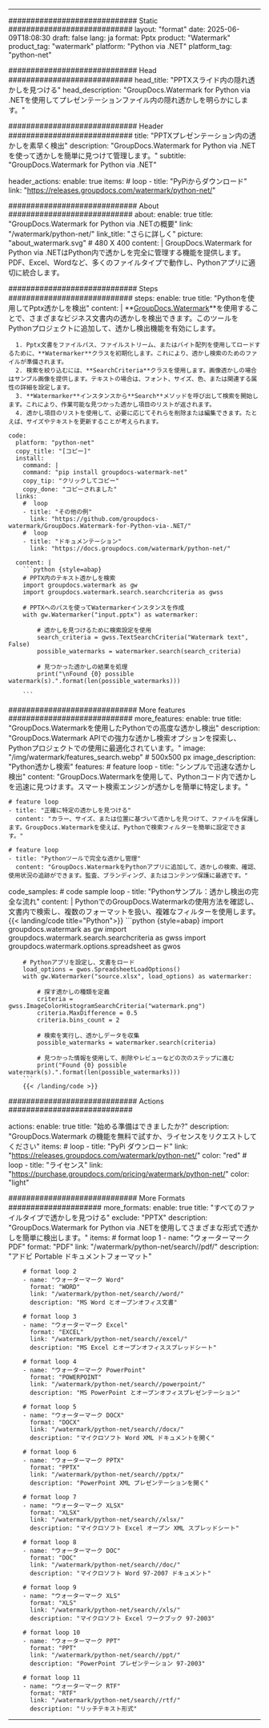 
---
############################# Static ############################
layout: "format"
date:  2025-06-09T18:08:30
draft: false
lang: ja
format: Pptx
product: "Watermark"
product_tag: "watermark"
platform: "Python via .NET"
platform_tag: "python-net"

############################# Head ############################
head_title: "PPTXスライド内の隠れ透かしを見つける"
head_description: "GroupDocs.Watermark for Python via .NETを使用してプレゼンテーションファイル内の隠れ透かしを明らかにします。"

############################# Header ############################
title: "PPTXプレゼンテーション内の透かしを素早く検出" 
description: "GroupDocs.Watermark for Python via .NETを使って透かしを簡単に見つけて管理します。"
subtitle: "GroupDocs.Watermark for Python via .NET" 

header_actions:
  enable: true
  items:
    #  loop
    - title: "PyPiからダウンロード"
      link: "https://releases.groupdocs.com/watermark/python-net/"
      
############################# About ############################
about:
    enable: true
    title: "GroupDocs.Watermark for Python via .NETの概要"
    link: "/watermark/python-net/"
    link_title: "さらに詳しく"
    picture: "about_watermark.svg" # 480 X 400
    content: |
       GroupDocs.Watermark for Python via .NETはPython内で透かしを完全に管理する機能を提供します。PDF、Excel、Wordなど、多くのファイルタイプで動作し、Pythonアプリに適切に統合します。

############################# Steps ############################
steps:
    enable: true
    title: "Pythonを使用してPptx透かしを検出"
    content: |
      **[GroupDocs.Watermark](https://products.groupdocs.com/watermark/python-net/)**を使用することで、さまざまなビジネス文書内の透かしを検出できます。このツールをPythonプロジェクトに追加して、透かし検出機能を有効にします。
      
      1. Pptx文書をファイルパス、ファイルストリーム、またはバイト配列を使用してロードするために、**Watermarker**クラスを初期化します。これにより、透かし検索のためのファイルが準備されます。
      2. 検索を絞り込むには、**SearchCriteria**クラスを使用します。画像透かしの場合はサンプル画像を提供します。テキストの場合は、フォント、サイズ、色、または関連する属性の詳細を設定します。
      3. **Watermarker**インスタンスから**Search**メソッドを呼び出して検索を開始します。これにより、作業可能な見つかった透かし項目のリストが返されます。
      4. 透かし項目のリストを使用して、必要に応じてそれらを削除または編集できます。たとえば、サイズやテキストを更新することが考えられます。
   
    code:
      platform: "python-net"
      copy_title: "[コピー]"
      install:
        command: |
        command: "pip install groupdocs-watermark-net"
        copy_tip: "クリックしてコピー"
        copy_done: "コピーされました"
      links:
        #  loop
        - title: "その他の例"
          link: "https://github.com/groupdocs-watermark/GroupDocs.Watermark-for-Python-via-.NET/"
        #  loop
        - title: "ドキュメンテーション"
          link: "https://docs.groupdocs.com/watermark/python-net/"
          
      content: |
        ```python {style=abap}
        # PPTX内のテキスト透かしを検索
        import groupdocs.watermark as gw
        import groupdocs.watermark.search.searchcriteria as gwss

        # PPTXへのパスを使ってWatermarkerインスタンスを作成
        with gw.Watermarker("input.pptx") as watermarker:

            # 透かしを見つけるために検索設定を使用
            search_criteria = gwss.TextSearchCriteria("Watermark text", False)
            possible_watermarks = watermarker.search(search_criteria)

            # 見つかった透かしの結果を処理
            print("\nFound {0} possible watermark(s).".format(len(possible_watermarks)))
       
        ```  

############################# More features ############################
more_features:
  enable: true
  title: "GroupDocs.Watermarkを使用したPythonでの高度な透かし検出"
  description: "GroupDocs.Watermark APIでの強力な透かし検索オプションを探索し、Pythonプロジェクトでの使用に最適化されています。"
  image: "/img/watermark/features_search.webp" # 500x500 px
  image_description: "Python透かし検索"
  features:
    # feature loop
    - title: "シンプルで迅速な透かし検出"
      content: "GroupDocs.Watermarkを使用して、Pythonコード内で透かしを迅速に見つけます。スマート検索エンジンが透かしを簡単に特定します。"

    # feature loop
    - title: "正確に特定の透かしを見つける"
      content: "カラー、サイズ、または位置に基づいて透かしを見つけて、ファイルを保護します。GroupDocs.Watermarkを使えば、Pythonで検索フィルターを簡単に設定できます。"

    # feature loop
    - title: "Pythonツールで完全な透かし管理"
      content: "GroupDocs.WatermarkをPythonアプリに追加して、透かしの検索、確認、使用状況の追跡ができます。監査、ブランディング、またはコンテンツ保護に最適です。"
      
  code_samples:
    # code sample loop
    - title: "Pythonサンプル：透かし検出の完全な流れ"
      content: |
        PythonでのGroupDocs.Watermarkの使用方法を確認し、文書内で検索し、複数のフォーマットを扱い、複雑なフィルターを使用します。
        {{< landing/code title="Python">}}
        ```python {style=abap}
        import groupdocs.watermark as gw
        import groupdocs.watermark.search.searchcriteria as gwss
        import groupdocs.watermark.options.spreadsheet as gwos

        # Pythonアプリを設定し、文書をロード
        load_options = gwos.SpreadsheetLoadOptions()
        with gw.Watermarker("source.xlsx", load_options) as watermarker:

            # 探す透かしの種類を定義
            criteria = gwss.ImageColorHistogramSearchCriteria("watermark.png")
            criteria.MaxDifference = 0.5
            criteria.bins_count = 2

            # 検索を実行し、透かしデータを収集
            possible_watermarks = watermarker.search(criteria)

            # 見つかった情報を使用して、削除やレビューなどの次のステップに進む
            print("Found {0} possible watermark(s).".format(len(possible_watermarks)))        
        ```
        {{< /landing/code >}}


############################# Actions ############################

actions:
  enable: true
  title: "始める準備はできましたか?"
  description: "GroupDocs.Watermark の機能を無料で試すか、ライセンスをリクエストしてください"
  items:
    #  loop
    - title: "PyPi ダウンロード"
      link: "https://releases.groupdocs.com/watermark/python-net/"
      color: "red"
        #  loop
    - title: "ライセンス"
      link: "https://purchase.groupdocs.com/pricing/watermark/python-net/"
      color: "light"


############################# More Formats #####################
more_formats:
    enable: true
    title: "すべてのファイルタイプで透かしを見つける"
    exclude: "PPTX"
    description: "GroupDocs.Watermark for Python via .NETを使用してさまざまな形式で透かしを簡単に検出します。"
    items: 
        # format loop 1
        - name: "ウォーターマーク PDF"
          format: "PDF"
          link: "/watermark/python-net/search//pdf/"
          description: "アドビ Portable ドキュメントフォーマット"

        # format loop 2
        - name: "ウォーターマーク Word"
          format: "WORD"
          link: "/watermark/python-net/search//word/"
          description: "MS Word とオープンオフィス文書"
          
        # format loop 3
        - name: "ウォーターマーク Excel"
          format: "EXCEL"
          link: "/watermark/python-net/search//excel/"
          description: "MS Excel とオープンオフィススプレッドシート"

        # format loop 4
        - name: "ウォーターマーク PowerPoint"
          format: "POWERPOINT"
          link: "/watermark/python-net/search//powerpoint/"
          description: "MS PowerPoint とオープンオフィスプレゼンテーション"

        # format loop 5
        - name: "ウォーターマーク DOCX"
          format: "DOCX"
          link: "/watermark/python-net/search//docx/"
          description: "マイクロソフト Word XML ドキュメントを開く"
          
        # format loop 6
        - name: "ウォーターマーク PPTX"
          format: "PPTX"
          link: "/watermark/python-net/search//pptx/"
          description: "PowerPoint XML プレゼンテーションを開く"
          
        # format loop 7
        - name: "ウォーターマーク XLSX"
          format: "XLSX"
          link: "/watermark/python-net/search//xlsx/"
          description: "マイクロソフト Excel オープン XML スプレッドシート"

        # format loop 8
        - name: "ウォーターマーク DOC"
          format: "DOC"
          link: "/watermark/python-net/search//doc/"
          description: "マイクロソフト Word 97-2007 ドキュメント"

        # format loop 9
        - name: "ウォーターマーク XLS"
          format: "XLS"
          link: "/watermark/python-net/search//xls/"
          description: "マイクロソフト Excel ワークブック 97-2003"

        # format loop 10
        - name: "ウォーターマーク PPT"
          format: "PPT"
          link: "/watermark/python-net/search//ppt/"
          description: "PowerPoint プレゼンテーション 97-2003"

        # format loop 11
        - name: "ウォーターマーク RTF"
          format: "RTF"
          link: "/watermark/python-net/search//rtf/"
          description: "リッチテキスト形式"

---